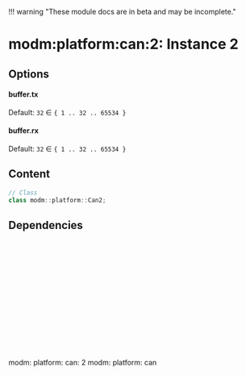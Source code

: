 !!! warning "These module docs are in beta and may be incomplete."

# modm:platform:can:2: Instance 2



## Options
#### buffer.tx

Default: `32` ∈ `{ 1 .. 32 .. 65534 }`


#### buffer.rx

Default: `32` ∈ `{ 1 .. 32 .. 65534 }`


## Content

```cpp
// Class
class modm::platform::Can2;
```
## Dependencies

<?xml version="1.0" encoding="UTF-8" standalone="no"?>
<!DOCTYPE svg PUBLIC "-//W3C//DTD SVG 1.1//EN"
 "http://www.w3.org/Graphics/SVG/1.1/DTD/svg11.dtd">
<!-- Generated by graphviz version 2.40.1 (0)
 -->
<!-- Title: modm:platform:can:2 Pages: 1 -->
<svg width="91pt" height="165pt"
 viewBox="0.00 0.00 91.00 165.00" xmlns="http://www.w3.org/2000/svg" xmlns:xlink="http://www.w3.org/1999/xlink">
<g id="graph0" class="graph" transform="scale(1 1) rotate(0) translate(4 161)">
<title>modm:platform:can:2</title>
<polygon fill="#ffffff" stroke="transparent" points="-4,4 -4,-161 87,-161 87,4 -4,4"/>
<!-- modm_platform_can_2 -->
<g id="node1" class="node">
<title>modm_platform_can_2</title>
<polygon fill="#d3d3d3" stroke="#000000" stroke-width="2" points="83,-68 0,-68 0,0 83,0 83,-68"/>
<text text-anchor="middle" x="41.5" y="-52.8" font-family="Times,serif" font-size="14.00" fill="#000000">modm:</text>
<text text-anchor="middle" x="41.5" y="-37.8" font-family="Times,serif" font-size="14.00" fill="#000000">platform:</text>
<text text-anchor="middle" x="41.5" y="-22.8" font-family="Times,serif" font-size="14.00" fill="#000000">can:</text>
<text text-anchor="middle" x="41.5" y="-7.8" font-family="Times,serif" font-size="14.00" fill="#000000">2</text>
</g>
<!-- modm_platform_can -->
<g id="node2" class="node">
<title>modm_platform_can</title>
<g id="a_node2"><a xlink:href="../modm-platform-can" xlink:title="modm:&#10;platform:&#10;can">
<polygon fill="#d3d3d3" stroke="#000000" points="83,-157 0,-157 0,-104 83,-104 83,-157"/>
<text text-anchor="middle" x="41.5" y="-141.8" font-family="Times,serif" font-size="14.00" fill="#000000">modm:</text>
<text text-anchor="middle" x="41.5" y="-126.8" font-family="Times,serif" font-size="14.00" fill="#000000">platform:</text>
<text text-anchor="middle" x="41.5" y="-111.8" font-family="Times,serif" font-size="14.00" fill="#000000">can</text>
</a>
</g>
</g>
<!-- modm_platform_can_2&#45;&gt;modm_platform_can -->
<g id="edge1" class="edge">
<title>modm_platform_can_2&#45;&gt;modm_platform_can</title>
<path fill="none" stroke="#000000" d="M41.5,-68.0223C41.5,-76.2636 41.5,-85.113 41.5,-93.4847"/>
<polygon fill="#000000" stroke="#000000" points="38.0001,-93.7515 41.5,-103.7515 45.0001,-93.7516 38.0001,-93.7515"/>
</g>
</g>
</svg>

